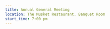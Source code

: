 ```yaml
---
title: Annual General Meeting
location: The Musket Restaurant, Banquet Room
start_time: 7:00 pm
---
```

